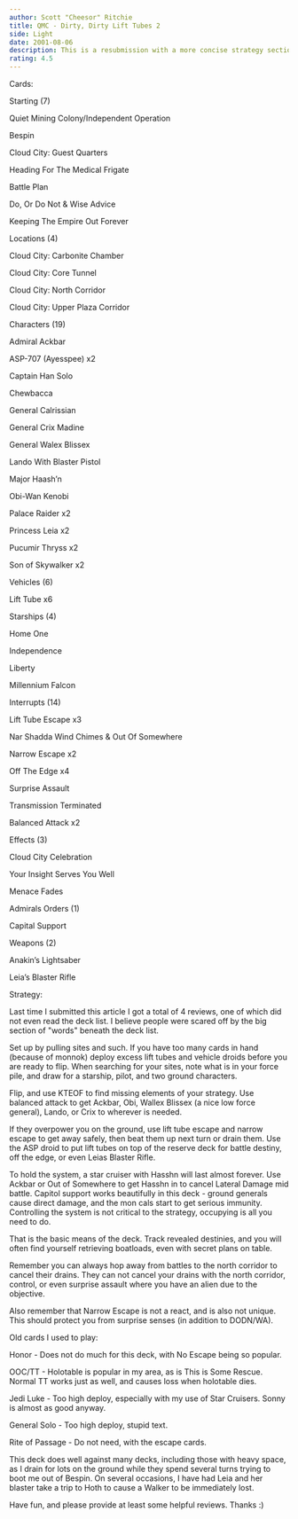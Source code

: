 ```yaml
---
author: Scott "Cheesor" Ritchie
title: QMC - Dirty, Dirty Lift Tubes 2
side: Light
date: 2001-08-06
description: This is a resubmission with a more concise strategy section.  A Quiet Mining Colony deck that avoids bad battles while preparing itself to turn the tables.
rating: 4.5
---
```

Cards: 

Starting (7) 
Quiet Mining Colony/Independent Operation 
Bespin 
Cloud City: Guest Quarters 
Heading For The Medical Frigate 
Battle Plan 
Do, Or Do Not & Wise Advice 
Keeping The Empire Out Forever 

Locations (4) 
Cloud City: Carbonite Chamber 
Cloud City: Core Tunnel 
Cloud City: North Corridor 
Cloud City: Upper Plaza Corridor 

Characters (19) 
Admiral Ackbar 
ASP-707 (Ayesspee) x2 
Captain Han Solo 
Chewbacca 
General Calrissian 
General Crix Madine 
General Walex Blissex 
Lando With Blaster Pistol 
Major Haash&#8217;n 
Obi-Wan Kenobi 
Palace Raider x2 
Princess Leia x2 
Pucumir Thryss x2 
Son of Skywalker x2 

Vehicles (6) 
Lift Tube x6 

Starships (4) 
Home One 
Independence 
Liberty 
Millennium Falcon 

Interrupts (14) 
Lift Tube Escape x3 
Nar Shadda Wind Chimes & Out Of Somewhere 
Narrow Escape x2 
Off The Edge x4 
Surprise Assault 
Transmission Terminated 
Balanced Attack x2

Effects (3) 
Cloud City Celebration 
Your Insight Serves You Well 
Menace Fades 

Admirals Orders (1) 
Capital Support 

Weapons (2) 
Anakin&#8217;s Lightsaber 
Leia&#8217;s Blaster Rifle  

Strategy: 

Last time I submitted this article I got a total of 4 reviews, one of which did not even read the deck list.  I believe people were scared off by the big section of "words" beneath the deck list.


Set up by pulling sites and such.  If you have too many cards in hand (because of monnok) deploy excess lift tubes and vehicle droids before you are ready to flip.  When searching for your sites, note what is in your force pile, and draw for a starship, pilot, and two ground characters.

Flip, and use KTEOF to find missing elements of your strategy.  Use balanced attack to get Ackbar, Obi, Wallex Blissex (a nice low force general), Lando, or Crix to wherever is needed.

If they overpower you on the ground, use lift tube escape and narrow escape to get away safely, then beat them up next turn or drain them.  Use the ASP droid to put lift tubes on top of the reserve deck for battle destiny, off the edge, or even Leias Blaster Rifle.

To hold the system, a star cruiser with Hasshn will last almost forever.  Use Ackbar or Out of Somewhere to get Hasshn in to cancel Lateral Damage mid battle.  Capitol support works beautifully in this deck - ground generals cause direct damage, and the mon cals start to get serious immunity.  Controlling the system is not critical to the strategy, occupying is all you need to do.


That is the basic means of the deck.  Track revealed destinies, and you will often find yourself retrieving boatloads, even with secret plans on table.

Remember you can always hop away from battles to the north corridor to cancel their drains.  They can not cancel your drains with the north corridor, control, or even surprise assault where you have an alien due to the objective.

Also remember that Narrow Escape is not a react, and is also not unique.  This should protect you from surprise senses (in addition to DODN/WA).


Old cards I used to play:
Honor - Does not do much for this deck, with No Escape being so popular.
OOC/TT - Holotable is popular in my area, as is This is Some Rescue.  Normal TT works just as well, and causes loss when holotable dies.
Jedi Luke - Too high deploy, especially with my use of Star Cruisers.  Sonny is almost as good anyway.
General Solo - Too high deploy, stupid text.
Rite of Passage - Do not need, with the escape cards.


This deck does well against many decks, including those with heavy space, as I drain for lots on the ground while they spend several turns trying to boot me out of Bespin.  On several occasions, I have had Leia and her blaster take a trip to Hoth to cause a Walker to be immediately lost.  

Have fun, and please provide at least some helpful reviews.  Thanks :) 